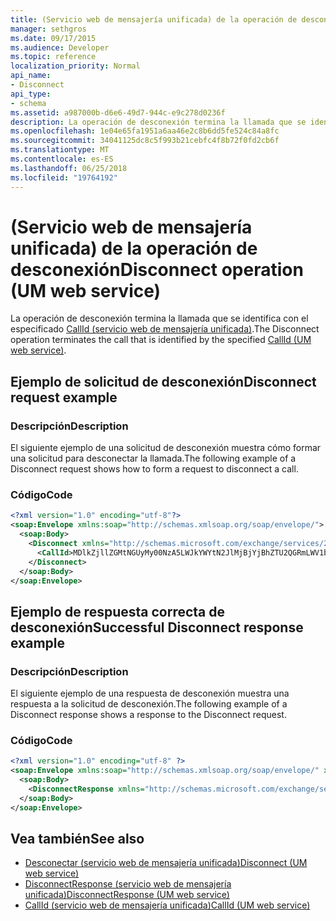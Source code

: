 ```yaml
---
title: (Servicio web de mensajería unificada) de la operación de desconexión
manager: sethgros
ms.date: 09/17/2015
ms.audience: Developer
ms.topic: reference
localization_priority: Normal
api_name:
- Disconnect
api_type:
- schema
ms.assetid: a987000b-d6e6-49d7-944c-e9c278d0236f
description: La operación de desconexión termina la llamada que se identifica con el CallId especificado (servicio web de mensajería unificada).
ms.openlocfilehash: 1e04e65fa1951a6aa46e2c8b6dd5fe524c84a8fc
ms.sourcegitcommit: 34041125dc8c5f993b21cebfc4f8b72f0fd2cb6f
ms.translationtype: MT
ms.contentlocale: es-ES
ms.lasthandoff: 06/25/2018
ms.locfileid: "19764192"
---
```

# <a name="disconnect-operation-um-web-service"></a><span data-ttu-id="38d10-103">(Servicio web de mensajería unificada) de la operación de desconexión</span><span class="sxs-lookup"><span data-stu-id="38d10-103">Disconnect operation (UM web service)</span></span>

<span data-ttu-id="38d10-104">La operación de desconexión termina la llamada que se identifica con el especificado [CallId (servicio web de mensajería unificada)](callid-um-web-service.md).</span><span class="sxs-lookup"><span data-stu-id="38d10-104">The Disconnect operation terminates the call that is identified by the specified [CallId (UM web service)](callid-um-web-service.md).</span></span>
  
## <a name="disconnect-request-example"></a><span data-ttu-id="38d10-105">Ejemplo de solicitud de desconexión</span><span class="sxs-lookup"><span data-stu-id="38d10-105">Disconnect request example</span></span>

### <a name="description"></a><span data-ttu-id="38d10-106">Descripción</span><span class="sxs-lookup"><span data-stu-id="38d10-106">Description</span></span>

<span data-ttu-id="38d10-107">El siguiente ejemplo de una solicitud de desconexión muestra cómo formar una solicitud para desconectar la llamada.</span><span class="sxs-lookup"><span data-stu-id="38d10-107">The following example of a Disconnect request shows how to form a request to disconnect a call.</span></span>
  
### <a name="code"></a><span data-ttu-id="38d10-108">Código</span><span class="sxs-lookup"><span data-stu-id="38d10-108">Code</span></span>

```XML
<?xml version="1.0" encoding="utf-8"?>
<soap:Envelope xmlns:soap="http://schemas.xmlsoap.org/soap/envelope/">
  <soap:Body>
    <Disconnect xmlns="http://schemas.microsoft.com/exchange/services/2006/messages">
      <CallId>MDlkZjllZGMtNGUyMy00NzA5LWJkYWYtN2JlMjBjYjBhZTU2QGRmLWV1bS0wMS5leGNoYW5nZS5jb3JwLm1pY3Jvc29mdC5jb20=</CallId>
    </Disconnect>
  </soap:Body>
</soap:Envelope>
```

## <a name="successful-disconnect-response-example"></a><span data-ttu-id="38d10-109">Ejemplo de respuesta correcta de desconexión</span><span class="sxs-lookup"><span data-stu-id="38d10-109">Successful Disconnect response example</span></span>

### <a name="description"></a><span data-ttu-id="38d10-110">Descripción</span><span class="sxs-lookup"><span data-stu-id="38d10-110">Description</span></span>

<span data-ttu-id="38d10-111">El siguiente ejemplo de una respuesta de desconexión muestra una respuesta a la solicitud de desconexión.</span><span class="sxs-lookup"><span data-stu-id="38d10-111">The following example of a Disconnect response shows a response to the Disconnect request.</span></span>
  
### <a name="code"></a><span data-ttu-id="38d10-112">Código</span><span class="sxs-lookup"><span data-stu-id="38d10-112">Code</span></span>

```XML
<?xml version="1.0" encoding="utf-8" ?> 
<soap:Envelope xmlns:soap="http://schemas.xmlsoap.org/soap/envelope/" xmlns:xsi="http://www.w3.org/2001/XMLSchema-instance" xmlns:xsd="http://www.w3.org/2001/XMLSchema">
  <soap:Body>
    <DisconnectResponse xmlns="http://schemas.microsoft.com/exchange/services/2006/messages" /> 
  </soap:Body>
</soap:Envelope>
```

## <a name="see-also"></a><span data-ttu-id="38d10-113">Vea también</span><span class="sxs-lookup"><span data-stu-id="38d10-113">See also</span></span>

- [<span data-ttu-id="38d10-114">Desconectar (servicio web de mensajería unificada)</span><span class="sxs-lookup"><span data-stu-id="38d10-114">Disconnect (UM web service)</span></span>](disconnect-um-web-service.md) 
- [<span data-ttu-id="38d10-115">DisconnectResponse (servicio web de mensajería unificada)</span><span class="sxs-lookup"><span data-stu-id="38d10-115">DisconnectResponse (UM web service)</span></span>](disconnectresponse-um-web-service.md) 
- [<span data-ttu-id="38d10-116">CallId (servicio web de mensajería unificada)</span><span class="sxs-lookup"><span data-stu-id="38d10-116">CallId (UM web service)</span></span>](callid-um-web-service.md)

